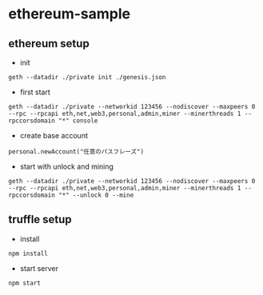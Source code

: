 # ethereum-sample

## ethereum setup

+ init

```
geth --datadir ./private init ./genesis.json
```

+ first start 

```
geth --datadir ./private --networkid 123456 --nodiscover --maxpeers 0 --rpc --rpcapi eth,net,web3,personal,admin,miner --minerthreads 1 --rpccorsdomain "*" console
```

+ create base account

```
personal.newAccount("任意のパスフレーズ")
```

+ start with unlock and mining

```
geth --datadir ./private --networkid 123456 --nodiscover --maxpeers 0 --rpc --rpcapi eth,net,web3,personal,admin,miner --minerthreads 1 --rpccorsdomain "*" --unlock 0 --mine
```

## truffle setup

+ install
```
npm install
```

+ start server
```
npm start
```
